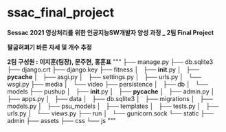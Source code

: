 # ssac_final_project

**Sessac 2021 영상처리를 위한 인공지능SW개발자 양성 과정 _ 2팀 Final Project**

**팔굽혀펴기 바른 자세 및 개수 추정** 

**2팀 구성원 : 이지훈(팀장), 문주현, 홍훈표**
"""
├── manage.py
├── db.sqlite3
├── django.crt
├── django.key
├── fitness
│   ├── __init__.py
│   ├── __pycache__
│   ├── asgi.py
│   ├── settings.py
│   ├── urls.py
│   └── wsgi.py
├── media
│   └── video
├── persistence
│   ├── db
│   └── models
├── pushup
│   ├── __init__.py
│   ├── __pycache__
│   ├── admin.py
│   ├── apps.py
│   ├── data
│   ├── db.sqlite3
│   ├── migrations
│   ├── models.py
│   ├── psu_models
│   ├── templates
│   ├── tests.py
│   ├── urls.py
│   └── views.py
├── run
│   └── gunicorn.sock
└── static
    ├── admin
    ├── assets
    ├── css
    └── js
"""

